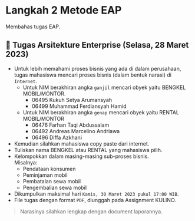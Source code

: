 # Langkah 2 Metode EAP

Membahas tugas EAP.

## 📝 Tugas Arsitekture Enterprise (Selasa, 28 Maret 2023)

- Untuk lebih memahami proses bisnis yang ada di dalam perusahaan, tugas mahasiswa mencari proses bisnis (dalam bentuk narasi) di `Internet`.
  - Untuk NIM berakhiran angka `ganjil` mencari obyek yaitu BENGKEL MOBIL/MONTOR.
    - 06495 Kukuh Setya Arumansyah
    - 06499 Muhammad Ferdiansyah Hamid
  - Untuk NIM berakhiran angka `genap` mencari obyek yaitu RENTAL MOBIL/MONTOR
    - 06476 Farhan Taqi Abdussalam
    - 06492 Andreas Marcelino Andriawa
    - 06496 Diffa Azkhani
- Kemudian silahkan mahasiswa copy paste dari internet.
- Tuliskan nama BENGKEL atau RENTAL yang mahasiswa pilih.
- Kelompokkan dalam masing-masing sub-proses bisnis.  
   Misalnya:
  - Pendataan konsumen
  - Peminjaman mobil
  - Pembatalan sewa mobil
  - Pengembalian sewa mobil
- Dikumpulkan maksimal hari `Kamis, 30 Maret 2023 pukul 17:00 WIB`.
- File tugas dengan format `PDF`, diunggah pada Assignment KULINO.

> Narasinya silahkan lengkap dengan document laporannya.
